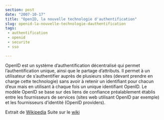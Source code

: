 ```yaml
---
section: post
date: "2007-10-17"
title: "OpenID, la nouvelle technologie d'authentification"
slug: openid-la-nouvelle-technologie-dauthentification
tags:
 - authentification
 - openid
 - securite
 - sso

---
```



OpenID est un système d’authentification décentralisé qui permet l’authentification unique, ainsi que le partage d’attributs. Il permet à un utilisateur de s’authentifier auprès de plusieurs sites (devant prendre en charge cette technologie) sans avoir à retenir un identifiant pour chacun d’eux mais en utilisant à chaque fois un unique identifiant OpenID.
Le modèle OpenID se base sur des liens de confiance préalablement établis entre les fournisseurs de services (sites web utilisant OpenID par exemple) et les fournisseurs d’identité (OpenID providers).

Extrait de [Wikipedia](http://fr.wikipedia.org/wiki/OpenID)
Suite sur le [wiki](http://wiki.zenithar.org/web:openid)

